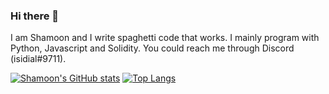 ### Hi there 👋

<!--
**arch-cl0wn/arch-cl0wn** is a ✨ _special_ ✨ repository because its `README.md` (this file) appears on your GitHub profile.

Here are some ideas to get you started:

- 🔭 I’m currently working on ...
- 🌱 I’m currently learning ...
- 👯 I’m looking to collaborate on ...
- 🤔 I’m looking for help with ...
- 💬 Ask me about ...
- 📫 How to reach me: ...
- 😄 Pronouns: ...
- ⚡ Fun fact: ...
-->
I am Shamoon and I write spaghetti code that works. I mainly program with Python, Javascript and Solidity. You could reach me through Discord (isidial#9711).

[![Shamoon's GitHub stats](https://github-readme-stats.vercel.app/api?username=arch-cl0wn&show_icons=true&theme=jolly)](https://github.com/anuraghazra/github-readme-stats)
[![Top Langs](https://github-readme-stats.vercel.app/api/top-langs/?username=arch-cl0wn&layout=compact&theme=jolly)](https://github.com/anuraghazra/github-readme-stats)

